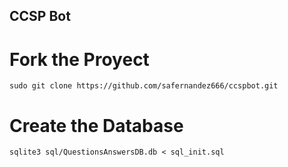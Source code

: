 ## CCSP Bot  

# Fork the Proyect

```
sudo git clone https://github.com/safernandez666/ccspbot.git
```

# Create the Database

```
sqlite3 sql/QuestionsAnswersDB.db < sql_init.sql
```